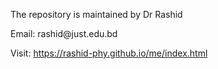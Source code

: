 <!DOCTYPE html>
<html lang="en">
  <head>
    <meta charset=utf-8>
    <meta name="viewport" content="width=device-width, initial-scale=1">
  </head>

  <body>
  
  <p>The repository is maintained by Dr Rashid</p>
  <p>Email: rashid@just.edu.bd</p>
  <p>Visit: <a href="https://rashid-phy.github.io/me/index.html">https://rashid-phy.github.io/me/index.html</a></p>
  
  </body>   
</html>
